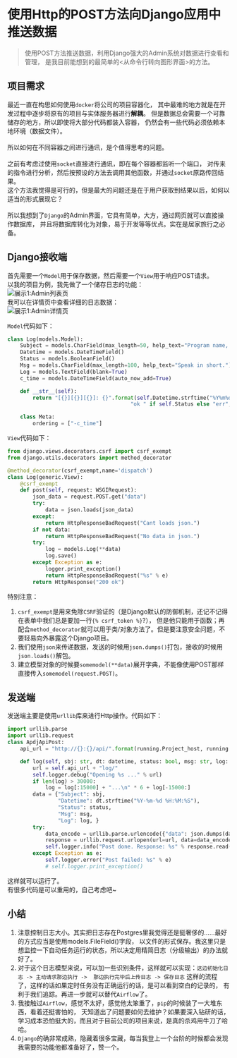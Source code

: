 # 使用Http的POST方法向Django应用中推送数据

> 使用POST方法推送数据，利用Django强大的Admin系统对数据进行查看和管理，
是我目前能想到的最简单的<从命令行转向图形界面>的方法。

## 项目需求

最近一直在构思如何使用`docker`将公司的项目容器化，
其中最难的地方就是在开发过程中逐步将原有的项目与实体服务器进行**解耦**。
但是数据总会需要一个可靠储存的地方，所以即使将大部分代码都装入容器，
仍然会有一些代码必须依赖本地环境（数据文件）。  
<br>
所以如何在不同容器之间进行通讯，是个值得思考的问题。  
<br>
之前有考虑过使用`socket`直接进行通讯，即在每个容器都监听一个端口，
对传来的指令进行分析，然后按预设的方法去调用其他函数，并通过`socket`原路传回结果。  
这个方法我觉得是可行的，但是最大的问题还是在于用户获取到结果以后，如何以适当的形式展现它？  
<br>
所以我想到了`Django`的Admin界面，它具有简单，大方，通过网页就可以直接操作数据库，
并且将数据库转化为对象，易于开发等等优点。实在是居家旅行之必备。


## Django接收端

首先需要一个`Model`用于保存数据，然后需要一个`View`用于响应POST请求。  
以我的项目为例，我先做了一个储存日志的功能：  
![展示1:Admin列表页](https://github.com/Saodd/Saodd.github.io/raw/master/img/20190525_%E5%B1%95%E7%A4%BA1.png)  
我可以在详情页中查看详细的日志数据：  
![展示1:Admin详情页](https://github.com/Saodd/Saodd.github.io/raw/master/img/20190525_%E5%B1%95%E7%A4%BA2.png)

`Model`代码如下：
```python
class Log(models.Model):
    Subject = models.CharField(max_length=50, help_text="Program name, used for classification.")
    Datetime = models.DateTimeField()
    Status = models.BooleanField()
    Msg = models.CharField(max_length=100, help_text="Speak in short.")
    Log = models.TextField(blank=True)
    c_time = models.DateTimeField(auto_now_add=True)

    def __str__(self):
        return "[{}][{}][{}]: {}".format(self.Datetime.strftime("%Y%m%d %H:%M:%S"),
                                       "ok " if self.Status else "err", self.Subject, self.Msg)

    class Meta:
        ordering = ["-c_time"]
```

`View`代码如下：
```python
from django.views.decorators.csrf import csrf_exempt
from django.utils.decorators import method_decorator

@method_decorator(csrf_exempt,name='dispatch')
class Log(generic.View):
    @csrf_exempt
    def post(self, request: WSGIRequest):
        json_data = request.POST.get("data")
        try:
            data = json.loads(json_data)
        except:
            return HttpResponseBadRequest("Cant loads json.")
        if not data:
            return HttpResponseBadRequest("No data in json.")
        try:
            log = models.Log(**data)
            log.save()
        except Exception as e:
            logger.print_exception()
            return HttpResponseBadRequest("%s" % e)
        return HttpResponse("200 ok")
```
特别注意：
1. `csrf_exempt`是用来免除`CSRF`验证的（是Django默认的防御机制，还记不记得在表单中我们总是要加一行`{% csrf_token %}`?），
但是他只能用于函数；再配合`method_decorator`就可以用于类/对象方法了。但是要注意安全问题，不要轻易向外暴露这个Django项目。
2. 我们使用`json`来传递数据，发送的时候用`json.dumps()`打包，接收的时候用`json.loads()`解包。
3. 建立模型对象的时候要`somemodel(**data)`展开字典，不能像使用POST那样直接传入`somemodel(request.POST)`。



## 发送端

发送端主要是使用`urllib`库来进行Http操作。代码如下：
```python
import urllib.parse
import urllib.request
class ApdjApiPost:
    api_url = "http://{}:{}/api/".format(running.Project_host, running.Project_apdj_port)

    def log(self, sbj: str, dt: datetime, status: bool, msg: str, log: str):
        url = self.api_url + "log/"
        self.logger.debug("Opening %s ..." % url)
        if len(log) > 30000:
            log = log[:15000] + "...\n" * 6 + log[-15000:]
        data = {"Subject": sbj,
                "Datetime": dt.strftime("%Y-%m-%d %H:%M:%S"),
                "Status": status,
                "Msg": msg,
                "Log": log, }
        try:
            data_encode = urllib.parse.urlencode({"data": json.dumps(data)}).encode()
            response = urllib.request.urlopen(url=url, data=data_encode, timeout=60)
            self.logger.info("Post done. Response: %s" % response.read().decode())
        except Exception as e:
            self.logger.error("Post failed: %s" % e)
            # self.logger.print_exception()
```
这样就可以运行了。  
有很多代码是可以重用的，自己考虑吧~



## 小结
1. 注意控制日志大小。其实把日志存在Postgres里我觉得还是挺奢侈的……最好的方式应当是使用models.FileField()字段，
以文件的形式保存。我这里只是想监控一下自动任务运行的状态，所以决定用精简日志（分级输出）的办法就好了。
2. 对于这个日志模型来说，可以加一些识别条件，这样就可以实现：`这边初始化日志 -> 主动请求那边执行 -> 
那边执行完毕后上传日志 -> 保存日志` 这样的流程了，这样的话如果定时任务没有正确运行的话，是可以看到空白的记录的，
有利于我们追踪。再进一步就可以替代`Airflow`了。
3. 我接触过`Airflow`，感觉不太好，感觉他太笨重了，`pip`的时候装了一大堆东西，看着还挺害怕的，
天知道出了问题要如何去维护？如果要深入钻研的话，学习成本恐怕挺大的，而且对于目前公司的项目来说，是真的杀鸡用牛刀了哈哈。
4. `Django`的确非常成熟，隐藏着很多宝藏，每当我登上一个台阶的时候都会发现我需要的功能他都准备好了，赞一个。
